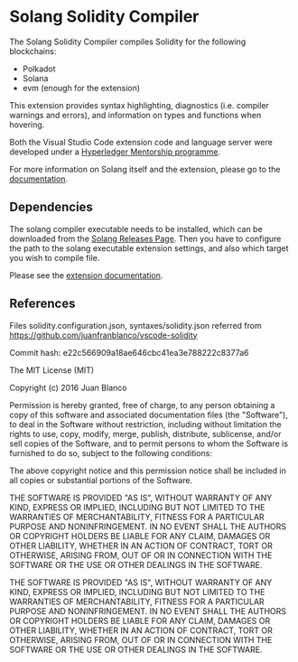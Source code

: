 # Solang Solidity Compiler

The Solang Solidity Compiler compiles Solidity for the following blockchains:

- Polkadot
- Solana
- evm (enough for the extension)

This extension provides syntax highlighting, diagnostics  (i.e. compiler warnings and errors), and information on types and functions when hovering.

Both the Visual Studio Code extension code and language server were developed under a
[Hyperledger Mentorship programme](https://wiki.hyperledger.org/display/INTERN/Create+a+new+Solidity+Language+Server+%28SLS%29+using+Solang+Compiler).

For more information on Solang itself and the extension, please go to the [documentation](https://solang.readthedocs.io/en/latest/).

## Dependencies

The solang compiler executable needs to be installed, which can be downloaded from
the [Solang Releases Page](https://github.com/hyperledger-solang/solang/releases). Then
you have to configure the path to the solang executable extension settings, and also
which target you wish to compile file.

Please see the [extension documentation](https://solang.readthedocs.io/en/latest/extension.html).

## References

Files solidity.configuration.json, syntaxes/solidity.json referred from https://github.com/juanfranblanco/vscode-solidity

Commit hash: e22c566909a18ae646cbc41ea3e788222c8377a6

The MIT License (MIT)

Copyright (c) 2016 Juan Blanco

Permission is hereby granted, free of charge, to any person obtaining a copy of this software and associated documentation files (the "Software"), to deal in the Software without restriction, including without limitation the rights to use, copy, modify, merge, publish, distribute, sublicense, and/or sell copies of the Software, and to permit persons to whom the Software is furnished to do so, subject to the following conditions:

The above copyright notice and this permission notice shall be included in all copies or substantial portions of the Software.

THE SOFTWARE IS PROVIDED "AS IS", WITHOUT WARRANTY OF ANY KIND, EXPRESS OR IMPLIED, INCLUDING BUT NOT LIMITED TO THE WARRANTIES OF MERCHANTABILITY, FITNESS FOR A PARTICULAR PURPOSE AND NONINFRINGEMENT. IN NO EVENT SHALL THE AUTHORS OR COPYRIGHT HOLDERS BE LIABLE FOR ANY CLAIM, DAMAGES OR OTHER LIABILITY, WHETHER IN AN ACTION OF CONTRACT, TORT OR OTHERWISE, ARISING FROM, OUT OF OR IN CONNECTION WITH THE SOFTWARE OR THE USE OR OTHER DEALINGS IN THE SOFTWARE.

THE SOFTWARE IS PROVIDED "AS IS", WITHOUT WARRANTY OF ANY KIND, EXPRESS OR
IMPLIED, INCLUDING BUT NOT LIMITED TO THE WARRANTIES OF MERCHANTABILITY,
FITNESS FOR A PARTICULAR PURPOSE AND NONINFRINGEMENT. IN NO EVENT SHALL THE
AUTHORS OR COPYRIGHT HOLDERS BE LIABLE FOR ANY CLAIM, DAMAGES OR OTHER
LIABILITY, WHETHER IN AN ACTION OF CONTRACT, TORT OR OTHERWISE, ARISING FROM,
OUT OF OR IN CONNECTION WITH THE SOFTWARE OR THE USE OR OTHER DEALINGS IN THE
SOFTWARE.

